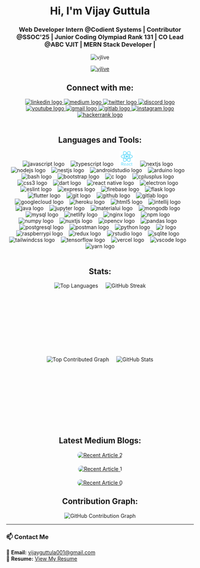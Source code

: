 <h1 align="center">Hi, I'm Vijay Guttula</h1>
<h3 align="center">Web Developer Intern @Codient Systems | Contributor @SSOC'25 | Junior Coding Olympiad Rank 131 | CO Lead @ABC VJIT | MERN Stack Developer |</h3>

<!--Profile Views!-->
<p align="center"> <img src="https://komarev.com/ghpvc/?username=vjlive&label=Profile%20views&color=0e75b6&style=flat" alt="vjlive" /> </p>

<p align="center"> <a href="https://github.com/ryo-ma/github-profile-trophy"><img src="https://github-profile-trophy.vercel.app/?username=vjlive" alt="vjlive" /></a> </p>

<h2 align="center">Connect with me:</h2>
<div align="center">
  <a href="https://www.linkedin.com/in/vijay-guttula/" target="_blank">
    <img src="https://raw.githubusercontent.com/maurodesouza/profile-readme-generator/master/src/assets/icons/social/linkedin/default.svg" width="52" height="40" alt="linkedin logo" />
  </a>
  <a href="https://medium.com/@vijayguttula001" target="_blank">
    <img src="https://cdn.iconscout.com/icon/free/png-512/free-medium-icon-download-in-svg-png-gif-file-formats--logo-social-media-brand-iconography-pack-logos-icons-10918999.png?f=webp&w=512" height="45" alt="medium logo" />
  </a>
  <a href="https://x.com/2210_vj" target="_blank">
    <img src="https://i.postimg.cc/VLwHLm29/logo-white.png" height="35" alt="twitter logo" />
  </a>
  <a href="https://discord.com/users/761583330255699990" target="_blank">
    <img src="https://raw.githubusercontent.com/maurodesouza/profile-readme-generator/master/src/assets/icons/social/discord/default.svg" width="52" height="40" alt="discord logo" />
  </a>
  <a href="https://www.youtube.com/@vj.2210" target="_blank">
    <img src="https://raw.githubusercontent.com/maurodesouza/profile-readme-generator/master/src/assets/icons/social/youtube/default.svg" width="52" height="40" alt="youtube logo" />
  </a>
  <a href="mailto:vijayguttula001@gmail.com" target="_blank">
    <img src="https://raw.githubusercontent.com/maurodesouza/profile-readme-generator/master/src/assets/icons/social/gmail/default.svg" width="52" height="40" alt="gmail logo" />
  </a>
  <a href="https://gitlab.com/VJLIVE" target="_blank">
    <img src="https://raw.githubusercontent.com/maurodesouza/profile-readme-generator/master/src/assets/icons/social/gitlab/default.svg" width="52" height="40" alt="gitlab logo" />
  </a>
  <a href="https://instagram.com/_vj_2210" target="_blank">
    <img src="https://raw.githubusercontent.com/maurodesouza/profile-readme-generator/master/src/assets/icons/social/instagram/default.svg" width="52" height="40" alt="instagram logo" />
  </a>
  <a href="https://www.hackerrank.com/profile/vijayguttula001" target="_blank">
    <img src="https://raw.githubusercontent.com/maurodesouza/profile-readme-generator/master/src/assets/icons/social/hackerrank/default.svg" width="52" height="40" alt="hackerrank logo" />
  </a>
</div>
<br>
<h2 align="center">Languages and Tools:</h2>
<div align="center">
  <img src="https://cdn.jsdelivr.net/gh/devicons/devicon/icons/javascript/javascript-original.svg" height="40" alt="javascript logo" style="margin-right: 12px;" />
  <img src="https://cdn.jsdelivr.net/gh/devicons/devicon/icons/typescript/typescript-original.svg" height="40" alt="typescript logo"  style="margin-right: 12px;"/>
  <img src="https://raw.githubusercontent.com/devicons/devicon/master/icons/react/react-original-wordmark.svg" height="40" alt="react logo"  style="margin-right: 12px;"/>
  <img src="https://cdn.jsdelivr.net/gh/devicons/devicon/icons/nextjs/nextjs-original.svg" height="40" alt="nextjs logo" style="margin-right: 12px;" />
  <img src="https://cdn.jsdelivr.net/gh/devicons/devicon/icons/nodejs/nodejs-original.svg" height="40" alt="nodejs logo" style="margin-right: 12px;" />
  <img src="https://cdn.jsdelivr.net/gh/devicons/devicon/icons/nestjs/nestjs-original.svg" height="40" alt="nestjs logo" style="margin-right: 12px;" />
  <img src="https://cdn.jsdelivr.net/gh/devicons/devicon/icons/androidstudio/androidstudio-original.svg" height="40" alt="androidstudio logo" style="margin-right: 12px;" />
  <img src="https://cdn.jsdelivr.net/gh/devicons/devicon/icons/arduino/arduino-original.svg" height="40" alt="arduino logo" style="margin-right: 12px;" />
  <img src="https://cdn.jsdelivr.net/gh/devicons/devicon/icons/bash/bash-original.svg" height="40" alt="bash logo" style="margin-right: 12px;" />
  <img src="https://cdn.jsdelivr.net/gh/devicons/devicon/icons/bootstrap/bootstrap-original.svg" height="40" alt="bootstrap logo" style="margin-right: 12px;" />
  <img src="https://cdn.jsdelivr.net/gh/devicons/devicon/icons/c/c-original.svg" height="40" alt="c logo" style="margin-right: 12px;" />
  <img src="https://cdn.jsdelivr.net/gh/devicons/devicon/icons/cplusplus/cplusplus-original.svg" height="40" alt="cplusplus logo" style="margin-right: 12px;" />
  <img src="https://cdn.jsdelivr.net/gh/devicons/devicon/icons/css3/css3-original.svg" height="40" alt="css3 logo" style="margin-right: 12px;" />
  <img src="https://cdn.jsdelivr.net/gh/devicons/devicon/icons/dart/dart-original.svg" height="40" alt="dart logo" style="margin-right: 12px;" />
  <img src="https://reactnative.dev/img/header_logo.svg" height="40" alt="react native logo" style="margin-right: 12px;" />
  <img src="https://cdn.jsdelivr.net/gh/devicons/devicon/icons/electron/electron-original.svg" height="40" alt="electron logo" style="margin-right: 12px;" />
  <img src="https://cdn.jsdelivr.net/gh/devicons/devicon/icons/eslint/eslint-original.svg" height="40" alt="eslint logo"  style="margin-right: 12px;"/>
  <img src="https://cdn.jsdelivr.net/gh/devicons/devicon/icons/express/express-original.svg" height="40" alt="express logo" style="margin-right: 12px;" />
  <img src="https://cdn.jsdelivr.net/gh/devicons/devicon/icons/firebase/firebase-plain.svg" height="40" alt="firebase logo" style="margin-right: 12px;" />
  <img src="https://cdn.jsdelivr.net/gh/devicons/devicon/icons/flask/flask-original.svg" height="40" alt="flask logo" style="margin-right: 12px;" />
  <img src="https://cdn.jsdelivr.net/gh/devicons/devicon/icons/flutter/flutter-original.svg" height="40" alt="flutter logo" style="margin-right: 12px;" />
  <img src="https://cdn.jsdelivr.net/gh/devicons/devicon/icons/git/git-original.svg" height="40" alt="git logo" style="margin-right: 12px;" />
  <img src="https://cdn.jsdelivr.net/gh/devicons/devicon/icons/github/github-original.svg" height="40" alt="github logo" style="margin-right: 12px;" />
  <img src="https://cdn.jsdelivr.net/gh/devicons/devicon/icons/gitlab/gitlab-original.svg" height="40" alt="gitlab logo" style="margin-right: 12px;" />
  <img src="https://cdn.jsdelivr.net/gh/devicons/devicon/icons/googlecloud/googlecloud-original.svg" height="40" alt="googlecloud logo" style="margin-right: 12px;" />
  <img src="https://cdn.jsdelivr.net/gh/devicons/devicon/icons/heroku/heroku-original.svg" height="40" alt="heroku logo" style="margin-right: 12px;" />
  <img src="https://cdn.jsdelivr.net/gh/devicons/devicon/icons/html5/html5-original.svg" height="40" alt="html5 logo" style="margin-right: 12px;" />
  <img src="https://cdn.jsdelivr.net/gh/devicons/devicon/icons/intellij/intellij-original.svg" height="40" alt="intellij logo" style="margin-right: 12px;" />
  <img src="https://cdn.jsdelivr.net/gh/devicons/devicon/icons/java/java-original.svg" height="40" alt="java logo" style="margin-right: 12px;" />
  <img src="https://cdn.jsdelivr.net/gh/devicons/devicon/icons/jupyter/jupyter-original.svg" height="40" alt="jupyter logo"  style="margin-right: 12px;"/>
  <img src="https://cdn.jsdelivr.net/gh/devicons/devicon/icons/materialui/materialui-original.svg" height="40" alt="materialui logo" style="margin-right: 12px;" />
  <img src="https://cdn.jsdelivr.net/gh/devicons/devicon/icons/mongodb/mongodb-original.svg" height="40" alt="mongodb logo" style="margin-right: 12px;" />
  <img src="https://cdn.jsdelivr.net/gh/devicons/devicon/icons/mysql/mysql-original.svg" height="40" alt="mysql logo" style="margin-right: 12px;" />
  <img src="https://www.vectorlogo.zone/logos/netlify/netlify-icon.svg" height="40" alt="netlify logo" style="margin-right: 12px;" />
  <img src="https://cdn.jsdelivr.net/gh/devicons/devicon/icons/nginx/nginx-original.svg" height="40" alt="nginx logo" style="margin-right: 12px;" />
  <img src="https://cdn.jsdelivr.net/gh/devicons/devicon/icons/npm/npm-original-wordmark.svg" height="40" alt="npm logo" style="margin-right: 12px;" />
  <img src="https://cdn.jsdelivr.net/gh/devicons/devicon/icons/numpy/numpy-original.svg" height="40" alt="numpy logo" style="margin-right: 12px;" />
  <img src="https://cdn.jsdelivr.net/gh/devicons/devicon/icons/nuxtjs/nuxtjs-original.svg" height="40" alt="nuxtjs logo" style="margin-right: 12px;" />
  <img src="https://cdn.jsdelivr.net/gh/devicons/devicon/icons/opencv/opencv-original.svg" height="40" alt="opencv logo" style="margin-right: 12px;" />
  <img src="https://cdn.jsdelivr.net/gh/devicons/devicon/icons/pandas/pandas-original.svg" height="40" alt="pandas logo" style="margin-right: 12px;" />
  <img src="https://cdn.jsdelivr.net/gh/devicons/devicon/icons/postgresql/postgresql-original.svg" height="40" alt="postgresql logo" style="margin-right: 12px;" />
  <img src="https://www.vectorlogo.zone/logos/getpostman/getpostman-icon.svg" height="40" alt="postman logo" style="margin-right: 12px;"  />
  <img src="https://cdn.jsdelivr.net/gh/devicons/devicon/icons/python/python-original.svg" height="40" alt="python logo" style="margin-right: 12px;" />
  <img src="https://cdn.jsdelivr.net/gh/devicons/devicon/icons/r/r-original.svg" height="40" alt="r logo" style="margin-right: 12px;" />
  <img src="https://cdn.jsdelivr.net/gh/devicons/devicon/icons/raspberrypi/raspberrypi-original.svg" height="40" alt="raspberrypi logo"  style="margin-right: 12px;"/>
  <img src="https://cdn.jsdelivr.net/gh/devicons/devicon/icons/redux/redux-original.svg" height="40" alt="redux logo" style="margin-right: 12px;" />
  <img src="https://cdn.jsdelivr.net/gh/devicons/devicon/icons/rstudio/rstudio-original.svg" height="40" alt="rstudio logo" style="margin-right: 12px;" />
  <img src="https://cdn.jsdelivr.net/gh/devicons/devicon/icons/sqlite/sqlite-original.svg" height="40" alt="sqlite logo" style="margin-right: 12px;" />
  <img src="https://cdn.jsdelivr.net/gh/devicons/devicon/icons/tailwindcss/tailwindcss-original-wordmark.svg" height="40" alt="tailwindcss logo" style="margin-right: 12px;" />
  <img src="https://cdn.jsdelivr.net/gh/devicons/devicon/icons/tensorflow/tensorflow-original.svg" height="40" alt="tensorflow logo" style="margin-right: 12px;" />
  <img src="https://www.vectorlogo.zone/logos/vercel/vercel-icon.svg" height="40" alt="vercel logo" style="margin-right: 12px;" />
  <img src="https://cdn.jsdelivr.net/gh/devicons/devicon/icons/vscode/vscode-original.svg" height="40" alt="vscode logo" style="margin-right: 12px;" />
  <img src="https://cdn.jsdelivr.net/gh/devicons/devicon/icons/yarn/yarn-original.svg" height="40" alt="yarn logo"  />
</div>
<br>

<h2 align="center">Stats:</h2>
<div align="center" style="display: flex; flex-direction: column; align-items: center; gap: 20px; max-width: 900px; margin: auto;">
  <div style="display: flex; gap: 20px; flex-wrap: wrap; justify-content: center;">
    <img src="https://github-readme-stats.vercel.app/api/top-langs?username=vjlive&show_icons=true&locale=en&layout=compact" alt="Top Languages" height="178"/>
    <img src="https://github-readme-streak-stats-vjlive.vercel.app/?user=vjlive&theme=meta-light" alt="GitHub Streak" height="178"/>
  </div>
  <div style="display: flex; gap: 20px; flex-wrap: wrap; justify-content: center;">
    <img src="https://github-contributor-stats.vercel.app/api?username=vjlive&limit=5&combine_all_yearly_contributions=true" alt="Top Contributed Graph" height="185"/>
    <img src="https://github-readme-stats.vercel.app/api?username=vjlive&show_icons=true&locale=en" alt="GitHub Stats" height="185"/>
  </div>
</div>

<h2 align="center">Latest Medium Blogs:</h2>
<div align="center" style="max-width: 700px; margin: auto; display: flex; flex-direction: column; gap: 20px;">
  <a target="_blank" href="https://github-readme-medium-recent-article.vercel.app/medium/@vijayguttula001/2">
    <img src="https://github-readme-medium-recent-article.vercel.app/medium/@vijayguttula001/2" alt="Recent Article 2" style="width: 100%; border-radius: 10px;" />
  </a>
  <a target="_blank" href="https://github-readme-medium-recent-article.vercel.app/medium/@vijayguttula001/1">
    <img src="https://github-readme-medium-recent-article.vercel.app/medium/@vijayguttula001/1" alt="Recent Article 1" style="width: 100%; border-radius: 10px;" />
  </a>
  <a target="_blank" href="https://github-readme-medium-recent-article.vercel.app/medium/@vijayguttula001/0">
    <img src="https://github-readme-medium-recent-article.vercel.app/medium/@vijayguttula001/0" alt="Recent Article 0" style="width: 100%; border-radius: 10px;" />
  </a>
</div>
  
<h2 align="center">Contribution Graph:</h2>
<div align="center">
  <img src="https://github-readme-activity-graph.vercel.app/graph?username=VJLIVE&bg_color=ffffff&color=000000&line=5ea1f7&point=000000&area=true&hide_border=true" alt="GitHub Contribution Graph" />
</div>

<hr>

### 📫 Contact Me  
📧 **Email:** [vijayguttula001@gmail.com](mailto:vijayguttula001@gmail.com)  
📄 **Resume:** [View My Resume](https://drive.google.com/file/d/1C-1AYBc8KiRskwqcF3CvL9-0whEF51OK/view)

